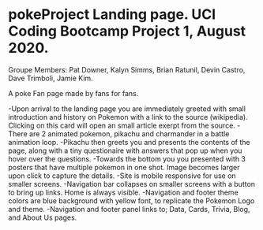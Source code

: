 # pokeProject Landing page.  UCI Coding Bootcamp Project 1, August 2020.
Groupe Members:  Pat Downer, Kalyn Simms, Brian Ratunil, Devin Castro, Dave Trimboli, Jamie Kim.

A poke Fan page made by fans for fans.

-Upon arrival to the landing page you are immediately greeted with small introduction and history on Pokemon with a link to the source (wikipedia).
Clicking on this card will open an small article exerpt from the source.
-There are 2 animated pokemon, pikachu and charmander in a battle animation loop.
-Pikachu then greets you and presents the contents of the page, along with a tiny questionaire with answers that pop up when you hover over the questions.
-Towards the bottom you you presented with 3 posters that have multiple pokemon in one shot.  Image becomes larger upon click to capture the details.
-Site is mobile responsive for use on smaller screens.
-Navigation bar collapses on smaller screens with a button to bring up links.  Home is always visible.
-Navigation and footer theme colors are blue background with yellow font, to replicate the Pokemon Logo and theme.
-Navigation and footer panel links to; Data, Cards, Trivia, Blog, and About Us pages.
